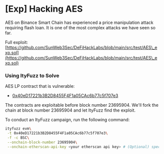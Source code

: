 # \[Exp] Hacking AES

AES on Binance Smart Chain has experienced a price manipulation attack requiring flash loan. It is one of the most complex attacks we have seen so far.

Full exploit: [https://github.com/SunWeb3Sec/DeFiHackLabs/blob/main/src/test/AES\_exp.sol](https://github.com/SunWeb3Sec/DeFiHackLabs/blob/main/src/test/AES\_exp.sol)

### Using ItyFuzz to Solve

AES LP contract that is vulnerable:

* [0x40eD17221b3B2D8455F4F1a05CAc6b77c5f707e3](https://bscscan.com/address/0x40eD17221b3B2D8455F4F1a05CAc6b77c5f707e3)

The contracts are exploitable before block number 23695904. We'll fork the chain at block number 23695904 and let ItyFuzz find the exploit.

To conduct an ItyFuzz campaign, run the following command:

```bash
ityfuzz evm\
 -t 0x40eD17221b3B2D8455F4F1a05CAc6b77c5f707e3\
 -f -c BSC\
 --onchain-block-number 23695904\
 --onchain-etherscan-api-key <your etherscan api key> # (Optional) specify your BSC etherscan api key

```
